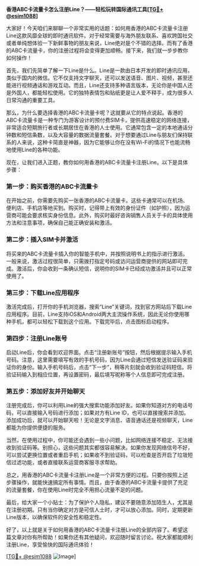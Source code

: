 **香港ABC卡流量卡怎么注册Line？——轻松玩转国际通讯工具[[TG💪+ @esim1088](https://t.me/s/esim1088)]**

大家好！今天咱们来聊聊一个非常实用的话题：如何用香港的ABC卡流量卡注册Line这款风靡全球的即时通讯软件。对于经常需要与海外朋友联系、喜欢跨国社交或者单纯想体验一下新鲜事物的朋友来说，Line绝对是个不错的选择。而有了香港的ABC卡流量卡，你的注册过程将会变得更加顺畅。接下来，我们就一步步教你如何操作！

首先，我们先简单了解一下Line是什么。Line是一款由日本开发的即时通讯应用，类似于国内的微信。它不仅支持文字聊天，还可以发送语音、图片、视频，甚至还能进行视频通话和游戏互动。而且，Line还支持多种语言版本，无论你是中国人还是外国人，都能轻松使用。它的独特表情包和贴纸更是让人爱不释手，成为很多人日常沟通的重要工具。

那么，为什么要选择香港的ABC卡流量卡呢？这就要从它的特点说起。香港的ABC卡流量卡是一种专门为游客设计的预付费SIM卡，提供高速稳定的网络连接，非常适合短期旅行者或长期居住在香港的人士使用。它通常包含一定的本地通话分钟数和短信条数，以及大容量的数据流量套餐。对于想要通过Line与朋友们保持联系的人来说，这种卡简直是神器，因为它能够让你在没有Wi-Fi的情况下也能流畅地使用Line的各种功能。

现在，让我们进入正题，教你如何用香港的ABC卡流量卡注册Line。以下是具体步骤：

### 第一步：购买香港的ABC卡流量卡

在开始之前，你需要先购买一张香港的ABC卡流量卡。这些卡通常可以在机场、便利店、手机店等地买到。购买时，记得带上有效的身份证件（如护照），因为运营商可能会要求核实身份信息。此外，购买时最好咨询销售人员关于卡的具体使用方法和注意事项，确保自己能正确安装和激活。

### 第二步：插入SIM卡并激活

将买来的ABC卡流量卡插入你的智能手机中，并按照说明书上的指示进行激活。一般来说，激活过程很简单，只需拨打指定号码或访问运营商提供的网站即可完成。激活后，你会收到一条确认短信，说明你的SIM卡已经成功激活并且可以正常使用了。

### 第三步：下载Line应用程序

激活完成后，打开你的手机浏览器，搜索“Line”关键词，找到官方网站后下载Line应用程序。目前，Line支持iOS和Android两大主流操作系统，因此无论你使用哪种手机，都可以轻松下载到这个应用。下载完毕后，点击图标启动程序。

### 第四步：注册Line账号

启动Line后，你会看到欢迎界面。点击“注册新账号”按钮，然后根据提示输入手机号码。注意，这里需要填写有效的手机号码，因为Line会通过短信发送验证码来验证你的身份。输入手机号码后，点击“下一步”，稍等片刻就会收到验证码短信。将验证码输入到相应位置，再设置密码，最后填写昵称等个人信息即可完成注册。

### 第五步：添加好友并开始聊天

注册完成后，你可以利用Line的强大搜索功能添加好友。如果你知道对方的电话号码，可以直接输入号码进行添加；如果对方有Line ID，也可以直接搜索并添加。添加成功后，就可以开始聊天啦！无论是文字消息、语音通话还是视频聊天，Line都能为你提供便捷的服务。

当然，在使用过程中，你可能还会遇到一些小问题，比如网络连接不稳定、无法接收到验证码等。别担心，这些问题其实都很容易解决。如果你发现网络信号不好，可以尝试更换位置或者重启手机；如果收不到验证码，可以检查是否开启了垃圾短信过滤功能，或者直接联系运营商客服寻求帮助。

总之，用香港的ABC卡流量卡注册Line是一个非常方便的过程。只要你按照上述步骤操作，就能快速搞定所有事情。而且，由于香港的ABC卡流量卡提供了充足的流量套餐，你在使用Line时完全不用担心流量不足的问题。

最后，给大家一个小贴士：为了保护个人隐私，建议不要随意添加陌生人，尤其是在注册初期。只有当你确定对方是可信人士时，才可以放心添加。同时，定期更新Line版本，以确保软件的安全性和稳定性。

好了，以上就是关于如何用香港的ABC卡流量卡注册Line的全部内容了。希望这篇文章对你有所帮助！如果你还有其他疑问，欢迎随时留言讨论。祝大家都能顺利注册Line，享受愉快的国际通讯体验！

[[TG💪+ @esim1088](https://t.me/s/esim1088) ![Image](https://i.postimg.cc/4NQfJmqS/Snipaste-2025-05-13-00-14-12.png)]